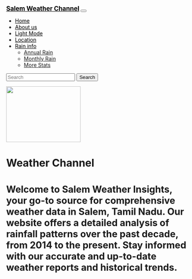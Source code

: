 <!DOCTYPE html>
<html lang="en" data-bs-theme = "dark">

<head>
  <meta charset="UTF-8">
  <meta name="viewport" content="width=device-width, initial-scale=1.0">
  <title>Bootstrap Components</title>
  <link href="https://cdn.jsdelivr.net/npm/bootstrap@5.3.0-alpha2/dist/css/bootstrap.min.css" rel="stylesheet"
    integrity="sha384-aFq/bzH65dt+w6FI2ooMVUpc+21e0SRygnTpmBvdBgSdnuTN7QbdgL+OapgHtvPp" crossorigin="anonymous">
  <style>
    .navbar-brand{
      font-size: larger;
      font-weight: bold;
      color: black;
    }
    .nav-link{
      color: black;
    }
    #h{
      color: black;
    }
    #q{
      font-size: 25px;
    }


  </style>
</head>

<body>

  <nav class="navbar navbar-expand-lg navbar-light bg-light">
    <div class="container-fluid">
      <a class="navbar-brand" href="#">Salem Weather Channel</a>
      <button class="navbar-toggler" type="button" data-bs-toggle="collapse" data-bs-target="#navbarSupportedContent" aria-controls="navbarSupportedContent" aria-expanded="false" aria-label="Toggle navigation">
        <span class="navbar-toggler-icon"></span>
      </button>
      <div class="collapse navbar-collapse" id="navbarSupportedContent">
        <ul class="navbar-nav me-auto mb-2 mb-lg-0">
          <li class="nav-item">
            <a class="nav-link active" id = "h"aria-current="page" href="http://127.0.0.1:3000/d:/Coding/Projects/Weather%20Channel/Dark%20mode%20(home).html">Home </a>
          </li>
          <li class="nav-item">
            <a class="nav-link" href="http://127.0.0.1:3000/d:/Coding/Projects/Weather Channel/Dark mode (About us).html">About us </a>
          </li>
          <li class="nav-item">
            <a class="nav-link" href = "http://127.0.0.1:3000/d:/Coding/Projects/Weather Channel/Light mode (Home).html">Light Mode </a>
          </li>
          <li class="nav-item">
            <a class="nav-link" href = "https://maps.app.goo.gl/yfhKcQ2sKHCcGKVx8">Location </a>
          </li>
          <li class="nav-item dropdown">
            <a class="nav-link dropdown-toggle" href="#" id="navbarDropdown" role="button" data-bs-toggle="dropdown" aria-expanded="false">
              Rain info
            </a>
            <ul class="dropdown-menu" aria-labelledby="navbarDropdown">
              <li><a class="dropdown-item" href="#">Annual Rain</a></li>
              <li><a class="dropdown-item" href="#">Monthly Rain</a></li>
              <li><a class="dropdown-item" href="#">More Stats</a></li>
            </ul>
          </li>
        </ul>
        <form class="d-flex">
          <input class="form-control me-2" type="search" placeholder="Search" aria-label="Search">
          <button class="btn btn-outline-success" type="submit">Search</button>
        </form>
      </div>
    </div>
  </nav>
  <div class="px-4 py-5 my-5 text-center">
    <img class="d-block mx-auto mb-4" src="https://lh5.googleusercontent.com/caV65DPU1YhSqdg_cub2QR-5V0FeE6FZOUPfqlfkO_rBdx8aYATrxNY-4J0QTGNpP6qdt3xwuLypG5XDTar7qfQ=w16383" alt="" width="200" height="150">
    <h1 class="display-5 fw-bold text-body-emphasis">Weather Channel <h1>
    <div class="col-lg-6 mx-auto">
      <p class="lead mb-4" id = "q">Welcome to Salem Weather Insights, your go-to source for comprehensive weather data in Salem, Tamil Nadu. Our website offers a detailed analysis of rainfall patterns over the past decade, from 2014 to the present. Stay informed with our accurate and up-to-date weather reports and historical trends.</p>
    </div>
  </div>
  <script src="https://cdn.jsdelivr.net/npm/bootstrap@5.3.3/dist/js/bootstrap.bundle.min.js" integrity="sha384-YvpcrYf0tY3lHB60NNkmXc5s9fDVZLESaAA55NDzOxhy9GkcIdslK1eN7N6jIeHz" crossorigin="anonymous"></script>



</body>

</html>
